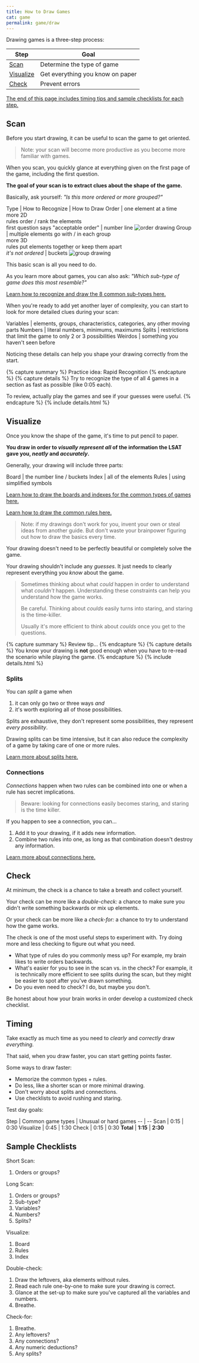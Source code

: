 ```yaml
---
title: How to Draw Games
cat: game
permalink: game/draw
---
```


Drawing games is a three-step process:

Step | Goal
-- | --
[Scan](#scan) | Determine the type of game
[Visualize](#visualize) | Get everything you know on paper
[Check](#check) | Prevent errors

[The end of this page includes timing tips and sample checklists for each step.](#timing)

## Scan

Before you start drawing, it can be useful to scan the game to get oriented.

> Note: your scan will become more productive as you become more familiar with games.

When you scan, you quickly glance at everything given on the first page of the game, including the first question.

**The goal of your scan is to extract clues about the shape of the game.**

Basically, ask yourself: *"Is this more ordered or more grouped?"*

Type | How to Recognize | How to Draw
Order | one element at a time <br> more 2D <br> rules order / rank the elements <br> first question says "acceptable order" | number line ![order drawing][order]
Group | multiple elements go with / in each group <br> more 3D <br> rules put elements together or keep them apart <br> *it's not ordered* | buckets ![group drawing][group]

This basic scan is all you need to do.

As you learn more about games, you can also ask: *"Which sub-type of game does this most resemble?"*

[Learn how to recognize and draw the 8 common sub-types here.][types]

When you're ready to add yet another layer of complexity, you can start to look for more detailed clues during your scan:

Variables | elements, groups, characteristics, categories, any other moving parts
Numbers | literal numbers, minimums, maximums
Splits | restrictions that limit the game to only 2 or 3 possibilities
Weirdos | something you haven't seen before

Noticing these details can help you shape your drawing correctly from the start.

{% capture summary %}
Practice idea: Rapid Recognition
{% endcapture %}
{% capture details %}
Try to recognize the type of all 4 games in a section as fast as possible (like 0:05 each).

To review, actually play the games and see if your guesses were useful.
{% endcapture %}
{% include details.html %}

## Visualize

Once you know the shape of the game, it's time to put pencil to paper.

**You draw in order to *visually represent* *all* of the information the LSAT gave you, *neatly* and *accurately*.**

Generally, your drawing will include three parts:

Board | the number line / buckets
Index | all of the elements
Rules | using simplified symbols

[Learn how to draw the boards and indexes for the common types of games here.][types]

[Learn how to draw the common rules here.][rules]

> Note: if my drawings don't work for you, invent your own or steal ideas from another guide. But don't waste your brainpower figuring out how to draw the basics every time.

Your drawing doesn't need to be perfectly beautiful or completely solve the game.

Your drawing shouldn't include any *guesses*. It just needs to clearly represent everything you *know* about the game.

> Sometimes thinking about what *could* happen in order to understand what *couldn't* happen. Understanding these constraints can help you understand how the game works.
> 
> Be careful. Thinking about *coulds* easily turns into staring, and staring is the time-killer. 
>
> Usually it's more efficient to think about *coulds* once you get to the questions.

{% capture summary %} 
Review tip...
{% endcapture %}
{% capture details %}
You know your drawing is **not** good enough when you have to re-read the scenario while playing the game.
{% endcapture %}
{% include details.html %}

### Splits

You can *split* a game when

1. it can only go two or three ways *and*
2. it's worth exploring all of those possibilities.

Splits are exhaustive, they don't represent some possibilities, they represent *every possibility*.

Drawing splits can be time intensive, but it can also reduce the complexity of a game by taking care of one or more rules.

[Learn more about splits here.][splits]

### Connections

*Connections* happen when two rules can be combined into one or when a rule has secret implications.

> Beware: looking for connections easily becomes staring, and staring is the time killer.

If you happen to see a connection, you can...

1. Add it to your drawing, if it adds new information.
2. Combine two rules into one, as long as that combination doesn't destroy any information.

[Learn more about connections here.][connect]

## Check

At minimum, the check is a chance to take a breath and collect yourself.

Your check can be more like a *double-check:* a chance to make sure you didn't write something backwards or mix up elements.

Or your check can be more like a *check-for:* a chance to try to understand how the game works.

The check is one of the most useful steps to experiment with. Try doing more and less checking to figure out what you need.

- What type of rules do you commonly mess up? For example, my brain likes to write orders backwards.
- What's easier for you to see in the scan vs. in the check? For example, it is technically more efficient to see splits during the scan, but they might be easier to spot after you've drawn something.
- Do you even need to check? I do, but maybe you don't.

Be honest about how your brain works in order develop a customized check checklist.

## Timing

Take exactly as much time as you need to *clearly* and *correctly* draw *everything.*

That said, when you draw faster, you can start getting points faster.

Some ways to draw faster:

- Memorize the common types + rules.
- Do less, like a shorter scan or more minimal drawing.
- Don't worry about splits and connections.
- Use checklists to avoid rushing and staring.

Test day goals:

Step | Common game types | Unusual or hard games
-- | --
Scan | 0:15 | 0:30
Visualize | 0:45 | 1:30
Check | 0:15 | 0:30
**Total** | **1:15** | **2:30**

## Sample Checklists

Short Scan:

1. Orders or groups?

Long Scan:

1. Orders or groups?
1. Sub-type?
1. Variables?
1. Numbers?
1. Splits?

Visualize:

1. Board
1. Rules
1. Index

Double-check:

1. Draw the leftovers, aka elements without rules.
1. Read each rule one-by-one to make sure your drawing is correct.
1. Glance at the set-up to make sure you've captured all the variables and numbers.
1. Breathe.

Check-for:

1. Breathe.
1. Any leftovers?
1. Any connections?
1. Any numeric deductions?
1. Any splits?

[order]: ../assets/images/species/order.png
[group]: ../assets/images/species/group.png
[types]: types.html
[rules]: rules.html
[splits]: splits.html
[connect]: connect.html

[patterns]: ../resources/patterns.html
